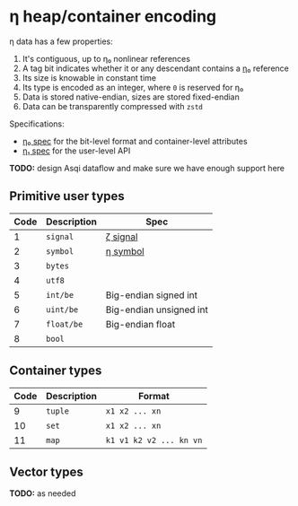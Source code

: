 # η heap/container encoding
η data has a few properties:

1. It's contiguous, up to η₀ nonlinear references
2. A tag bit indicates whether it or any descendant contains a [η₀](eta0.md) reference
3. Its size is knowable in constant time
4. Its type is encoded as an integer, where `0` is reserved for η₀
5. Data is stored native-endian, sizes are stored fixed-endian
6. Data can be transparently compressed with `zstd`

Specifications:

+ [η₀ spec](eta0.md) for the bit-level format and container-level attributes
+ [η₁ spec](eta1.md) for the user-level API

**TODO:** design Asqi dataflow and make sure we have enough support here


## Primitive user types
| Code | Description | Spec                       |
|------|-------------|----------------------------|
| 1    | `signal`    | [ζ signal](zeta-signal.md) |
| 2    | `symbol`    | [η symbol](eta-symbol.md)  |
| 3    | `bytes`     |                            |
| 4    | `utf8`      |                            |
| 5    | `int/be`    | Big-endian signed int      |
| 6    | `uint/be`   | Big-endian unsigned int    |
| 7    | `float/be`  | Big-endian float           |
| 8    | `bool`      |                            |


## Container types
| Code | Description | Format                  |
|------|-------------|-------------------------|
| 9    | `tuple`     | `x1 x2 ... xn`          |
| 10   | `set`       | `x1 x2 ... xn`          |
| 11   | `map`       | `k1 v1 k2 v2 ... kn vn` |


## Vector types
**TODO:** as needed
